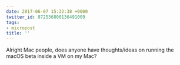 ```yaml
---
date: 2017-06-07 15:32:38 +0000
twitter_id: 872536800136491009
tags:
- micropost
title: ''
---
```


Alright Mac people, does anyone have thoughts/ideas on running the macOS beta inside a VM on my Mac?

